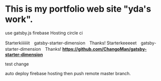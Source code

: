 # This is my portfolio web site "yda's work".
use
gatsby.js
firebase Hosting
circle ci

Starterkiiiiiiit　gatsby-starter-dimension　Thanks!
Starterkeeeeet　gatsby-starter-dimension　Thanks!
**https://github.com/ChangoMan/gatsby-starter-dimension**

test change

auto deploy firebase hosting then push remote master branch.
